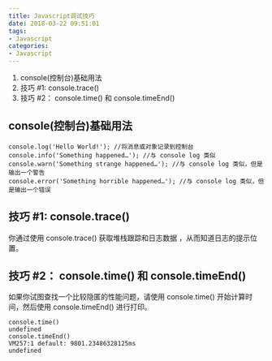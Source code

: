 ```yaml
---
title: Javascript调试技巧 
date: 2018-03-22 09:51:01
tags:
- Javascript  
categories: 
- Javascript 
---
```


1. console(控制台)基础用法
2. 技巧 #1: console.trace() 
3. 技巧 #2： console.time() 和 console.timeEnd()     

## console(控制台)基础用法
```
console.log('Hello World!'); //将消息或对象记录到控制台
console.info('Something happened…'); //与 console log 类似
console.warn('Something strange happened…'); //与 console log 类似，但是输出一个警告
console.error('Something horrible happened…'); //与 console log 类似，但是输出一个错误
```

## 技巧 #1: console.trace()     
你通过使用 console.trace() 获取堆栈跟踪和日志数据 ，从而知道日志的提示位置。

## 技巧 #2： console.time() 和 console.timeEnd()    
如果你试图查找一个比较隐匿的性能问题，请使用 console.time() 开始计算时间，然后使用 console.timeEnd() 进行打印。 
```
console.time() 
undefined
console.timeEnd()
VM257:1 default: 9801.23486328125ms
undefined
```

